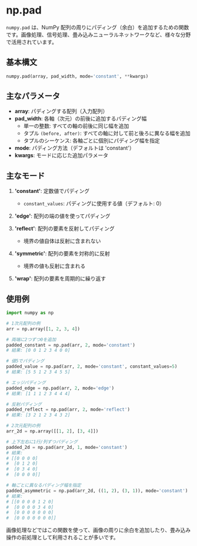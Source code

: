 # np.pad

`numpy.pad` は、NumPy 配列の周りにパディング（余白）を追加するための関数です。画像処理、信号処理、畳み込みニューラルネットワークなど、様々な分野で活用されています。

## 基本構文

```python
numpy.pad(array, pad_width, mode='constant', **kwargs)
```

## 主なパラメータ

- **array**: パディングする配列（入力配列）
- **pad_width**: 各軸（次元）の前後に追加するパディング幅
  - 単一の整数: すべての軸の前後に同じ幅を追加
  - タプル `(before, after)`: すべての軸に対して前と後ろに異なる幅を追加
  - タプルのシーケンス: 各軸ごとに個別にパディング幅を指定
- **mode**: パディング方法（デフォルトは 'constant'）
- **kwargs**: モードに応じた追加パラメータ

## 主なモード

1. **'constant'**: 定数値でパディング
   - `constant_values`: パディングに使用する値（デフォルト: 0）

2. **'edge'**: 配列の端の値を使ってパディング

3. **'reflect'**: 配列の要素を反射してパディング
   - 境界の値自体は反射に含まれない

4. **'symmetric'**: 配列の要素を対称的に反射
   - 境界の値も反射に含まれる

5. **'wrap'**: 配列の要素を周期的に繰り返す

## 使用例

```python
import numpy as np

# 1次元配列の例
arr = np.array([1, 2, 3, 4])

# 両端に2つずつ0を追加
padded_constant = np.pad(arr, 2, mode='constant')
# 結果: [0 0 1 2 3 4 0 0]

# 値5でパディング
padded_value = np.pad(arr, 2, mode='constant', constant_values=5)
# 結果: [5 5 1 2 3 4 5 5]

# エッジパディング
padded_edge = np.pad(arr, 2, mode='edge')
# 結果: [1 1 1 2 3 4 4 4]

# 反射パディング
padded_reflect = np.pad(arr, 2, mode='reflect')
# 結果: [3 2 1 2 3 4 3 2]

# 2次元配列の例
arr_2d = np.array([[1, 2], [3, 4]])

# 上下左右に1行/列ずつパディング
padded_2d = np.pad(arr_2d, 1, mode='constant')
# 結果: 
# [[0 0 0 0]
#  [0 1 2 0]
#  [0 3 4 0]
#  [0 0 0 0]]

# 軸ごとに異なるパディング幅を指定
padded_asymmetric = np.pad(arr_2d, ((1, 2), (3, 1)), mode='constant')
# 結果:
# [[0 0 0 0 1 2 0]
#  [0 0 0 0 3 4 0]
#  [0 0 0 0 0 0 0]
#  [0 0 0 0 0 0 0]]
```

画像処理などではこの関数を使って、画像の周りに余白を追加したり、畳み込み操作の前処理として利用されることが多いです。